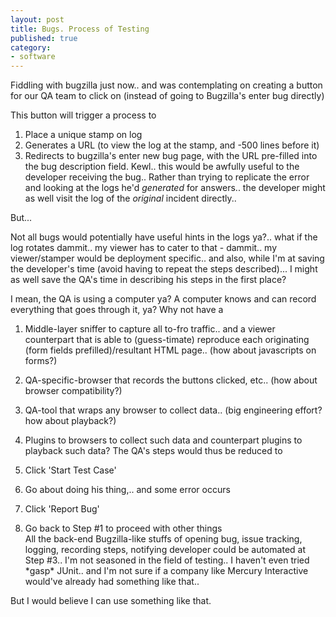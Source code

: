 ```yaml
---
layout: post
title: Bugs. Process of Testing
published: true
category:
- software
---
```

Fiddling with bugzilla just now.. and was contemplating on creating a button for our QA team to click on (instead of going to Bugzilla's enter bug directly)  
  
This button will trigger a process to

1. Place a unique stamp on log
2. Generates a URL (to view the log at the stamp, and -500 lines before it)
3. Redirects to bugzilla's enter new bug page, with the URL pre-filled into the bug description field.
Kewl.. this would be awfully useful to the developer receiving the bug.. Rather than trying to replicate the error and looking at the logs he'd _generated_ for answers.. the developer might as well visit the log of the _original_ incident directly..  
  
But...  
  
 Not all bugs would potentially have useful hints in the logs ya?.. what if the log rotates dammit.. my viewer has to cater to that - dammit.. my viewer/stamper would be deployment specific.. and also, while I'm at saving the developer's time (avoid having to repeat the steps described)... I might as well save the QA's time in describing his steps in the first place?  
  
I mean, the QA is using a computer ya? A computer knows and can record everything that goes through it, ya? Why not have a  

1. Middle-layer sniffer to capture all to-fro traffic.. and a viewer counterpart that is able to (guess-timate) reproduce each originating (form fields prefilled)/resultant HTML page.. (how about javascripts on forms?)  
2. QA-specific-browser that records the buttons clicked, etc.. (how about browser compatibility?)
3. QA-tool that wraps any browser to collect data.. (big engineering effort? how about playback?)  
4. Plugins to browsers to collect such data and counterpart plugins to playback such data?
The QA's steps would thus be reduced to  

1. Click 'Start Test Case'
2. Go about doing his thing,.. and some error occurs  
3. Click 'Report Bug'   
4. Go back to Step #1 to proceed with other things  
All the back-end Bugzilla-like stuffs of opening bug, issue tracking, logging, recording steps, notifying developer could be automated at Step #3.. I'm not seasoned in the field of testing.. I haven't even tried \*gasp\* JUnit.. and I'm not sure if a company like Mercury Interactive would've already had something like that..   
  
But I would believe I can use something like that.  
